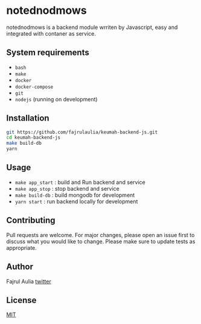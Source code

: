 # notednodmows
notednodmows is a backend module wrriten by Javascript, easy and integrated with contaner as service.

## System requirements
  - `bash`
  - `make`
  - `docker`
  - `docker-compose`
  - `git`
  - `nodejs` (running on development)

## Installation  
```bash
git https://github.com/fajrulaulia/keumah-backend-js.git
cd keumah-backend-js
make build-db
yarn
```

## Usage
- `make app_start` : build and Run backend and service
- `make app_stop`  : stop backend and service 
- `make build-db`  : build mongodb for development
- `yarn start`     : run backend locally for development

## Contributing
Pull requests are welcome. For major changes, please open an issue first to discuss what you would like to change.
Please make sure to update tests as appropriate.

## Author
Fajrul Aulia
[twitter](https://twitter.com/fajrulaulia_)

## License
[MIT](https://choosealicense.com/licenses/mit/)


